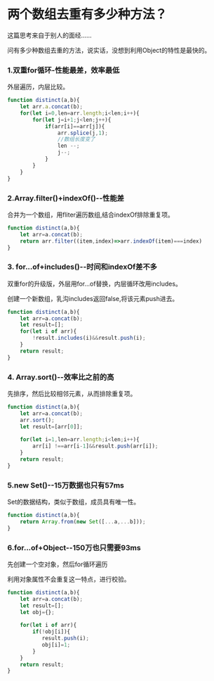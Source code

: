 # 两个数组去重有多少种方法？

这篇思考来自于别人的面经……

问有多少种数组去重的方法，说实话，没想到利用Object的特性是最快的。



### 1.双重for循环-性能最差，效率最低

外层遍历，内层比较。

```js
function distinct(a,b){
    let arr.a.concat(b);
    for(let i=0,len=arr.length;i<len;i++){
        for(let j=i+1;j<len;j++){
            if(arr[i]==arr[j]){
                arr.splice(j,1);
                //数组长度变了
                len --;
                j--;
            }
        }
    }
}
```

### 2.Array.filter()+indexOf()--性能差

合并为一个数组，用fliter遍历数组,结合indexOf排除重复项。

```js
function distinct(a,b){
    let arr=a.concat(b);
    return arr.filter((item,index)=>arr.indexOf(item)===index)
}
```

### 3. for...of+includes()--时间和indexOf差不多

双重for的升级版，外层用for...of替换，内层循环改用includes。

创建一个新数组，乳沟includes返回false,将该元素push进去。

```js
function distinct(a,b){
    let arr=a.concat(b);
    let result=[];
    for(let i of arr){
        !result.includes(i)&&result.push(i);
    }
    return result;
}
```

### 4. Array.sort()--效率比之前的高

先排序，然后比较相邻元素，从而排除重复项。

```js
function distinct(a,b){
    let arr=a.concat(b);
    arr.sort();
    let result=[arr[0]];
    
    for(let i=1,len=arr.length;i<len;i++){
        arr[i] !==arr[i-1]&&result.push(arr[i]);
    }
    return result;
}
```

### 5.new Set()--15万数据也只有57ms

Set的数据结构，类似于数组，成员具有唯一性。

```js
function distinct(a,b){
    return Array.from(new Set([...a,...b]));
}
```

### 6.for...of+Object--150万也只需要93ms

先创建一个空对象，然后for循环遍历

利用对象属性不会重复这一特点，进行校验。

```js
function distinct(a,b){
    let arr=a.concat(b);
    let result=[];
    let obj={};
    
    for(let i of arr){
        if(!obj[i]){
           result.push(i);
           obj[i]=1;
        }
    }
    return result;
}
```

